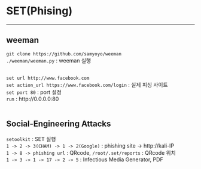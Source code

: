 # SET(Phising)
---

## weeman
`git clone https://github.com/samyoyo/weeman` <br>
`./weeman/weeman.py` : weeman 실행<br><br>

`set url http://www.facebook.com`<br>
`set action_url https://www.facebook.com/login` : 실제 피싱 사이트<br>
`set port 80` : port 설정<br>
`run` : http\://0.0.0.0:80
<br><br>

## Social-Engineering Attacks
`setoolkit` : SET 실행<br>
`1 -> 2 -> 3(CHAM) -> 1 -> 2(Google)` : phishing site -> http\://kali-IP<br>
`1 -> 8 -> phishing url` : QRcode, `/root/.set/reports` : QRcode 위치<br>
`1 -> 3 -> 1 -> 17 -> 2 -> 5` : Infectious Media Generator, PDF<br>
